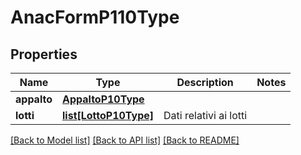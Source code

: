 # AnacFormP110Type

## Properties
Name | Type | Description | Notes
------------ | ------------- | ------------- | -------------
**appalto** | [**AppaltoP10Type**](AppaltoP10Type.md) |  | 
**lotti** | [**list[LottoP10Type]**](LottoP10Type.md) | Dati relativi ai lotti | 

[[Back to Model list]](../README.md#documentation-for-models) [[Back to API list]](../README.md#documentation-for-api-endpoints) [[Back to README]](../README.md)

